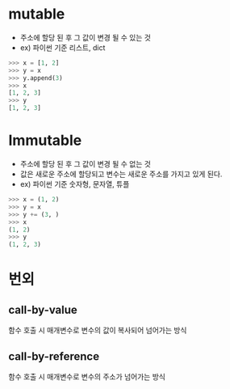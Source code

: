 # mutable

- 주소에 할당 된 후 그 값이 변경 될 수 있는 것
- ex) 파이썬 기준 리스트, dict

```python
>>> x = [1, 2]
>>> y = x
>>> y.append(3)
>>> x
[1, 2, 3]
>>> y
[1, 2, 3]
```

# Immutable

- 주소에 할당 된 후 그 값이 변경 될 수 없는 것
- 값은 새로운 주소에 할당되고 변수는 새로운 주소를 가지고 있게 된다.
- ex) 파이썬 기준 숫자형, 문자열, 튜플

```python
>>> x = (1, 2)
>>> y = x
>>> y += (3, )
>>> x
(1, 2)
>>> y
(1, 2, 3)
```

# 번외

## call-by-value

함수 호출 시 매개변수로 변수의 값이 복사되어 넘어가는 방식

## call-by-reference

함수 호출 시 매개변수로 변수의 주소가 넘어가는 방식

